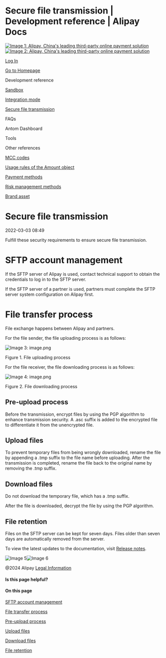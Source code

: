 Secure file transmission | Development reference | Alipay Docs
===============
                        

[![Image 1: Alipay, China's leading third-party online payment solution](https://ac.alipay.com/storage/2024/3/26/d66c43c0-440d-4c97-9976-f2028a2c8c5e.svg)![Image 2: Alipay, China's leading third-party online payment solution](https://ac.alipay.com/storage/2024/3/26/a48bd336-aea0-4f16-bf83-616eacbb4434.svg)](/docs/)

[Log In](https://global.alipay.com/ilogin/account_login.htm?goto=https%3A%2F%2Fglobal.alipay.com%2Fdocs%2Fac%2Fref%2Fxgcpey)

[Go to Homepage](../../)

Development reference

[Sandbox](/docs/ac/ref/sandbox)

[Integration mode](/docs/ac/ref/oy9921)

[Secure file transmission](/docs/ac/ref/xgcpey)

FAQs

Antom Dashboard

Tools

Other references

[MCC codes](/docs/ac/ref/mcccodes)

[Usage rules of the Amount object](/docs/ac/ref/cc)

[Payment methods](/docs/ac/ref/payment_method)

[Risk management methods](/docs/ac/ref/risk_methods)

[Brand asset](/docs/ac/ref/brandasset)

Secure file transmission
========================

2022-03-03 08:49

Fulfill these security requirements to ensure secure file transmission.

SFTP account management 
========================

If the SFTP server of Alipay is used, contact technical support to obtain the credentials to log in to the SFTP server.

If the SFTP server of a partner is used, partners must complete the SFTP server system configuration on Alipay first.

File transfer process 
======================

File exchange happens between Alipay and partners.

For the file sender, the file uploading process is as follows:

![Image 3: image.png](https://cdn.nlark.com/yuque/0/2020/png/561635/1592968688402-1ec1a500-5e3b-4b6f-a4be-4e54787209f9.png)

Figure 1. File uploading process

For the file receiver, the file downloading process is as follows:

![Image 4: image.png](https://cdn.nlark.com/yuque/0/2020/png/561635/1592968688878-c4c8296e-36f9-4ae3-a751-19305faa92ee.png)

Figure 2. File downloading process

Pre-upload process 
-------------------

Before the transmission, encrypt files by using the PGP algorithm to enhance transmission security. A .asc suffix is added to the encrypted file to differentiate it from the unencrypted file.

Upload files 
-------------

To prevent temporary files from being wrongly downloaded, rename the file by appending a .tmp suffix to the file name before uploading. After the transmission is completed, rename the file back to the original name by removing the .tmp suffix.

Download files 
---------------

Do not download the temporary file, which has a .tmp suffix.

After the file is downloaded, decrypt the file by using the PGP algorithm.

File retention 
---------------

Files on the SFTP server can be kept for seven days. Files older than seven days are automatically removed from the server.

To view the latest updates to the documentation, visit [Release notes](https://global.alipay.com/docs/releasenotes).

![Image 5](https://ac.alipay.com/storage/2021/5/20/19b2c126-9442-4f16-8f20-e539b1db482a.png)![Image 6](https://ac.alipay.com/storage/2021/5/20/e9f3f154-dbf0-455f-89f0-b3d4e0c14481.png)

@2024 Alipay [Legal Information](https://global.alipay.com/docs/ac/platform/membership)

#### Is this page helpful?

#### On this page

[SFTP account management](#SBPHU "SFTP account management")

[File transfer process](#5vNKc "File transfer process")

[Pre-upload process](#281Mi "Pre-upload process")

[Upload files](#MbQ9V "Upload files")

[Download files](#3Z3S6 "Download files")

[File retention](#liVdt "File retention")